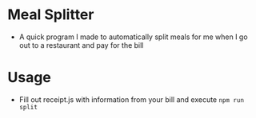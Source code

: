 # Meal Splitter
* A quick program I made to automatically split meals for me when I go out to a restaurant and pay for the bill

# Usage
* Fill out receipt.js with information from your bill and execute `npm run split`